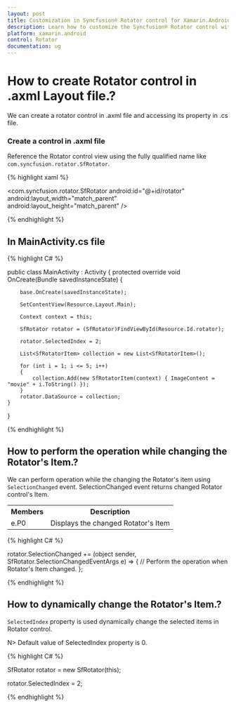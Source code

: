 ```yaml
---
layout: post
title: Customization in Syncfusion® Rotator control for Xamarin.Android 
description: Learn how to customize the Syncfusion® Rotator control with its various properties and settings effectively.
platform: xamarin.android 
control: Rotator
documentation: ug
---
```


# How to create Rotator control in .axml Layout file.?

We can create a rotator control in .axml file and accessing its property in .cs file.

### Create a control in .axml file

Reference the Rotator control view using the fully qualified name like `com.syncfusion.rotator.SfRotator`.

{% highlight xaml %}

<?xml version="1.0" encoding="utf-8"?>
<LinearLayout xmlns:android="http://schemas.android.com/apk/res/android"
android:orientation="vertical"
android:layout_width="match_parent"
android:layout_height="match_parent">
    <com.syncfusion.rotator.SfRotator
    android:id="@+id/rotator"
    android:layout_width="match_parent"
    android:layout_height="match_parent"
    />
</LinearLayout>

{% endhighlight %}

## In MainActivity.cs file

{% highlight C# %}

public class MainActivity : Activity
{
    protected override void OnCreate(Bundle savedInstanceState)
    {
    
        base.OnCreate(savedInstanceState);

        SetContentView(Resource.Layout.Main);

        Context context = this;

        SfRotator rotator = (SfRotator)FindViewById(Resource.Id.rotator);

        rotator.SelectedIndex = 2;

        List<SfRotatorItem> collection = new List<SfRotatorItem>();

        for (int i = 1; i <= 5; i++)
        {
            collection.Add(new SfRotatorItem(context) { ImageContent = "movie" + i.ToString() });
        }
        rotator.DataSource = collection;
    }
}

{% endhighlight %}

## How to perform the operation while changing the Rotator's Item.?

We can perform operation while the changing the Rotator's item using `SelectionChanged` event. SelectionChanged event returns changed Rotator control's Item.
<table>
<tr>
<th>Members</th>
<th>Description</th>
</tr>
<tr>
<td>e.P0</td>
<td>Displays the changed Rotator's Item</td>
</tr>
</table>

{% highlight C# %}

rotator.SelectionChanged += (object sender, SfRotator.SelectionChangedEventArgs e) =>
{
    // Perform the operation when Rotator's Item changed.
};

{% endhighlight %}

## How to dynamically change the Rotator's Item.?

`SelectedIndex` property is used dynamically change the selected items in Rotator control.

N> Default value of SelectedIndex property is 0. 

{% highlight C# %}	

SfRotator rotator = new SfRotator(this);

rotator.SelectedIndex = 2;
	
{% endhighlight %}
